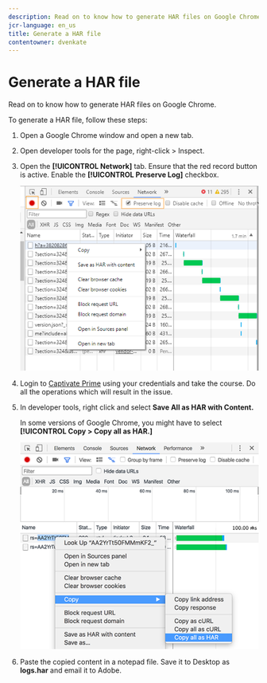```yaml
---
description: Read on to know how to generate HAR files on Google Chrome.
jcr-language: en_us
title: Generate a HAR file
contentowner: dvenkate
---
```



# Generate a HAR file

Read on to know how to generate HAR files on Google Chrome.

To generate a HAR file, follow these steps:

1. Open a Google Chrome window and open a new tab.
1. Open developer tools for the page, right-click > Inspect.
1. Open the **[!UICONTROL Network]** tab. Ensure that the red record button is active. Enable the **[!UICONTROL Preserve Log]** checkbox.

   ![](assets/preserve-log-checkbox.png)

1. Login to [Captivate Prime](https://captivateprime.adobe.com/acapindex.html) using your credentials and take the course. Do all the operations which will result in the issue.
1. In developer tools, right click and select **Save All as HAR with Content.**

   In some versions of Google Chrome, you might have to select **[!UICONTROL Copy > Copy all as HAR.]**

   ![](assets/copy-hra.png)

1. Paste the copied content in a notepad file. Save it to Desktop as **logs.har** and email it to Adobe.

